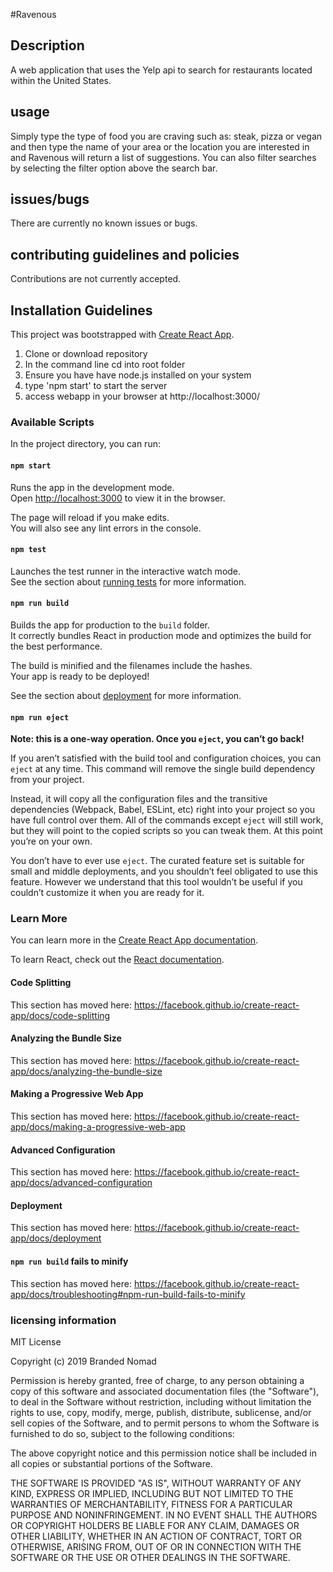 
#Ravenous

## Description
A web application that uses the Yelp api to search for restaurants located within the United States. 

## usage
Simply type the type of food you are craving such as: steak, pizza or vegan and then type the name of your area or the location you are interested in and Ravenous will return a list of suggestions. You can also filter searches by selecting the filter option above the search bar.  

## issues/bugs
There are currently no known issues or bugs. 

## contributing guidelines and policies
Contributions are not currently accepted.

## Installation Guidelines

 This project was bootstrapped with [Create React App](https://github.com/facebook/create-react-app).
 
 1. Clone or download repository
 2. In the command line cd into root folder 
 3. Ensure you have have node.js installed on your system
 3. type 'npm start' to start the server 
 4. access webapp in your browser at http://localhost:3000/
 
 ### Available Scripts
 
 In the project directory, you can run:
 
 #### `npm start`
 
 Runs the app in the development mode.<br>
 Open [http://localhost:3000](http://localhost:3000) to view it in the browser.
 
 The page will reload if you make edits.<br>
 You will also see any lint errors in the console.
 
 #### `npm test`
 
 Launches the test runner in the interactive watch mode.<br>
 See the section about [running tests](https://facebook.github.io/create-react-app/docs/running-tests) for more information.
 
 #### `npm run build`
 
 Builds the app for production to the `build` folder.<br>
 It correctly bundles React in production mode and optimizes the build for the best performance.
 
 The build is minified and the filenames include the hashes.<br>
 Your app is ready to be deployed!
 
 See the section about [deployment](https://facebook.github.io/create-react-app/docs/deployment) for more information.
 
 #### `npm run eject`
 
 **Note: this is a one-way operation. Once you `eject`, you can’t go back!**
 
 If you aren’t satisfied with the build tool and configuration choices, you can `eject` at any time. This command will remove the single build dependency from your project.
 
 Instead, it will copy all the configuration files and the transitive dependencies (Webpack, Babel, ESLint, etc) right into your project so you have full control over them. All of the commands except `eject` will still work, but they will point to the copied scripts so you can tweak them. At this point you’re on your own.
 
 You don’t have to ever use `eject`. The curated feature set is suitable for small and middle deployments, and you shouldn’t feel obligated to use this feature. However we understand that this tool wouldn’t be useful if you couldn’t customize it when you are ready for it.
 
 ### Learn More
 
 You can learn more in the [Create React App documentation](https://facebook.github.io/create-react-app/docs/getting-started).
 
 To learn React, check out the [React documentation](https://reactjs.org/).
 
 #### Code Splitting
 
 This section has moved here: https://facebook.github.io/create-react-app/docs/code-splitting
 
 #### Analyzing the Bundle Size
 
 This section has moved here: https://facebook.github.io/create-react-app/docs/analyzing-the-bundle-size
 
 #### Making a Progressive Web App
 
 This section has moved here: https://facebook.github.io/create-react-app/docs/making-a-progressive-web-app
 
 #### Advanced Configuration
 
 This section has moved here: https://facebook.github.io/create-react-app/docs/advanced-configuration
 
 #### Deployment
 
 This section has moved here: https://facebook.github.io/create-react-app/docs/deployment
 
 #### `npm run build` fails to minify
 
 This section has moved here: https://facebook.github.io/create-react-app/docs/troubleshooting#npm-run-build-fails-to-minify


### licensing information


MIT License

Copyright (c) 2019 Branded Nomad

Permission is hereby granted, free of charge, to any person obtaining a copy
of this software and associated documentation files (the "Software"), to deal
in the Software without restriction, including without limitation the rights
to use, copy, modify, merge, publish, distribute, sublicense, and/or sell
copies of the Software, and to permit persons to whom the Software is
furnished to do so, subject to the following conditions:

The above copyright notice and this permission notice shall be included in all
copies or substantial portions of the Software.

THE SOFTWARE IS PROVIDED "AS IS", WITHOUT WARRANTY OF ANY KIND, EXPRESS OR
IMPLIED, INCLUDING BUT NOT LIMITED TO THE WARRANTIES OF MERCHANTABILITY,
FITNESS FOR A PARTICULAR PURPOSE AND NONINFRINGEMENT. IN NO EVENT SHALL THE
AUTHORS OR COPYRIGHT HOLDERS BE LIABLE FOR ANY CLAIM, DAMAGES OR OTHER
LIABILITY, WHETHER IN AN ACTION OF CONTRACT, TORT OR OTHERWISE, ARISING FROM,
OUT OF OR IN CONNECTION WITH THE SOFTWARE OR THE USE OR OTHER DEALINGS IN THE
SOFTWARE.




